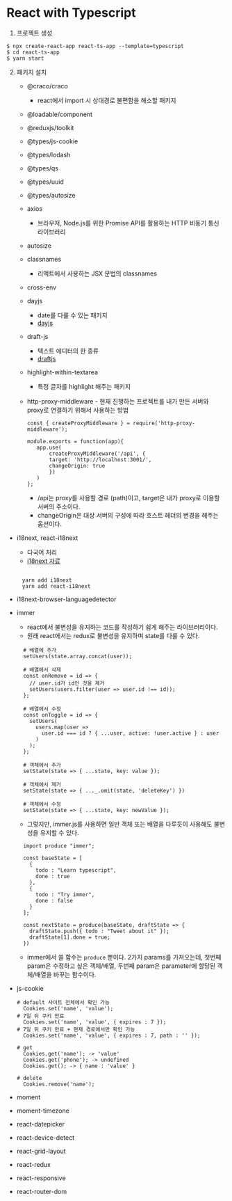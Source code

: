 # React with Typescript

1. 프로젝트 생성

```
$ npx create-react-app react-ts-app --template=typescript
$ cd react-ts-app
$ yarn start
```

2. 패키지 설치

   - @craco/craco
     - react에서 import 시 상대경로 불편함을 해소할 패키지
   - @loadable/component
   - @reduxjs/toolkit
   - @types/js-cookie
   - @types/lodash
   - @types/qs
   - @types/uuid
   - @types/autosize
   - axios
     - 브라우저, Node.js를 위한 Promise API를 활용하는 HTTP 비동기 통신 라이브러리
   - autosize
   - classnames
     - 리액트에서 사용하는 JSX 문법의 classnames
   - cross-env
   - dayjs
     - date를 다룰 수 있는 패키지
     - [dayjs](https://day.js.org/)
   - draft-js
     - 텍스트 에디터의 한 종류
     - [draftjs](https://draftjs.org/)
   - highlight-within-textarea
     - 특정 글자를 highlight 해주는 패키지
   - http-proxy-middleware - 현재 진행하는 프로젝트를 내가 만든 서버와 proxy로 연결하기 위해서 사용하는 방법

     ```
     const { createProxyMiddleware } = require('http-proxy-middleware');

     module.exports = function(app){
        app.use(
            createProxyMiddleware('/api', {
            target: 'http://localhost:3001/',
            changeOrigin: true
            })
        )
     };
     ```

     - /api는 proxy를 사용할 경로 (path)이고, target은 내가 proxy로 이용할 서버의 주소이다.
     - changeOrigin은 대상 서버의 구성에 따라 호스트 헤더의 변경을 해주는 옵션이다.

- i18next, react-i18next

  - 다국어 처리
  - [i18next 자료](https://lemontia.tistory.com/924)

```

     yarn add i18next
     yarn add react-i18next

```

- i18next-browser-languagedetector
- immer

  - react에서 불변성을 유지하는 코드를 작성하기 쉽게 해주는 라이브러리이다.
  - 원래 react에서는 redux로 불변성을 유지하며 state를 다룰 수 있다.

  ```
    # 배열에 추가
    setUsers(state.array.concat(user));

    # 배열에서 삭제
    const onRemove = id => {
      // user.id가 id인 것을 제거
      setUsers(users.filter(user => user.id !== id));
    };

    # 배열에서 수정
    const onToggle = id => {
      setUsers(
        users.map(user =>
          user.id === id ? { ...user, active: !user.active } : user
        )
      );
    };

    # 객체에서 추가
    setState(state => { ...state, key: value });

    # 객체에서 제거
    setState(state => { ..._.omit(state, 'deleteKey') })

    # 객체에서 수정
    setState(state => { ...state, key: newValue });
  ```

  - 그렇지만, immer.js를 사용하면 일반 객체 또는 배열을 다루듯이 사용해도 불변성을 유지할 수 있다.

  ```
    import produce "immer";

    const baseState = [
      {
        todo : "Learn typescript",
        done : true
      },
      {
        todo : "Try immer",
        done : false
      }
    ];

    const nextState = produce(baseState, draftState => {
      draftState.push({ todo : "Tweet about it" });
      draftState[1].done = true;
    })
  ```

  - immer에서 쓸 함수는 `produce` 뿐이다. 2가지 params를 가져오는데, 첫번째 param은 수정하고 싶은 객체/배열, 두번째 param은 parameter에 할당된 객체/배열을 바꾸는 함수이다.

- js-cookie

  ```
  # default 사이트 전체에서 확인 가능
    Cookies.set('name', 'value');
  # 7일 뒤 쿠키 만료
    Cookies.set('name', 'value', { expires : 7 });
  # 7일 뒤 쿠키 만료 + 현재 경로에서만 확인 가능
    Cookies.set('name', 'value', { expires : 7, path : '' });

  # get
    Cookies.get('name'); -> 'value'
    Cookies.get('phone'); -> undefined
    Cookies.get(); -> { name : 'value' }

  # delete
    Cookies.remove('name');

  ```

- moment
- moment-timezone
- react-datepicker
- react-device-detect
- react-grid-layout
- react-redux
- react-responsive
- react-router-dom

```

```
